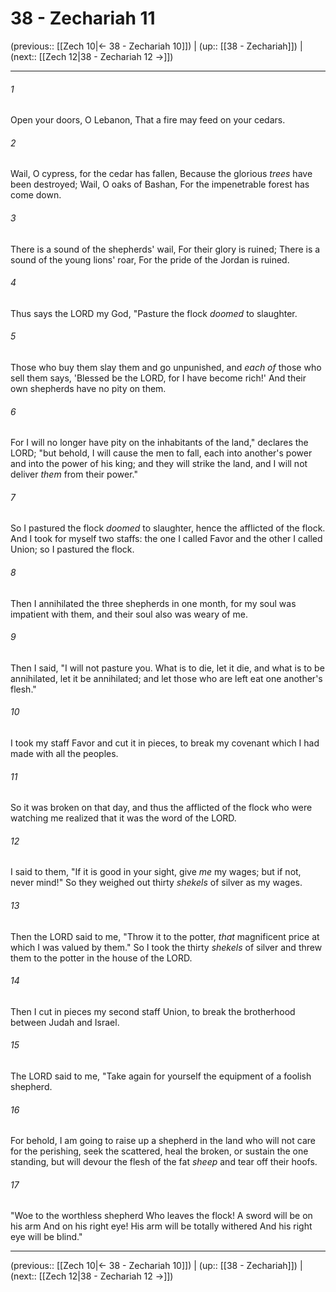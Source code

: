 # 38 - Zechariah 11

(previous:: [[Zech 10|← 38 - Zechariah 10]]) | (up:: [[38 - Zechariah]]) | (next:: [[Zech 12|38 - Zechariah 12 →]])

***


###### 1 
Open your doors, O Lebanon, That a fire may feed on your cedars. 

###### 2 
Wail, O cypress, for the cedar has fallen, Because the glorious _trees_ have been destroyed; Wail, O oaks of Bashan, For the impenetrable forest has come down. 

###### 3 
There is a sound of the shepherds' wail, For their glory is ruined; There is a sound of the young lions' roar, For the pride of the Jordan is ruined. 

###### 4 
Thus says the LORD my God, "Pasture the flock _doomed_ to slaughter. 

###### 5 
Those who buy them slay them and go unpunished, and _each of_ those who sell them says, 'Blessed be the LORD, for I have become rich!' And their own shepherds have no pity on them. 

###### 6 
For I will no longer have pity on the inhabitants of the land," declares the LORD; "but behold, I will cause the men to fall, each into another's power and into the power of his king; and they will strike the land, and I will not deliver _them_ from their power." 

###### 7 
So I pastured the flock _doomed_ to slaughter, hence the afflicted of the flock. And I took for myself two staffs: the one I called Favor and the other I called Union; so I pastured the flock. 

###### 8 
Then I annihilated the three shepherds in one month, for my soul was impatient with them, and their soul also was weary of me. 

###### 9 
Then I said, "I will not pasture you. What is to die, let it die, and what is to be annihilated, let it be annihilated; and let those who are left eat one another's flesh." 

###### 10 
I took my staff Favor and cut it in pieces, to break my covenant which I had made with all the peoples. 

###### 11 
So it was broken on that day, and thus the afflicted of the flock who were watching me realized that it was the word of the LORD. 

###### 12 
I said to them, "If it is good in your sight, give _me_ my wages; but if not, never mind!" So they weighed out thirty _shekels_ of silver as my wages. 

###### 13 
Then the LORD said to me, "Throw it to the potter, _that_ magnificent price at which I was valued by them." So I took the thirty _shekels_ of silver and threw them to the potter in the house of the LORD. 

###### 14 
Then I cut in pieces my second staff Union, to break the brotherhood between Judah and Israel. 

###### 15 
The LORD said to me, "Take again for yourself the equipment of a foolish shepherd. 

###### 16 
For behold, I am going to raise up a shepherd in the land who will not care for the perishing, seek the scattered, heal the broken, or sustain the one standing, but will devour the flesh of the fat _sheep_ and tear off their hoofs. 

###### 17 
"Woe to the worthless shepherd Who leaves the flock! A sword will be on his arm And on his right eye! His arm will be totally withered And his right eye will be blind."

***

(previous:: [[Zech 10|← 38 - Zechariah 10]]) | (up:: [[38 - Zechariah]]) | (next:: [[Zech 12|38 - Zechariah 12 →]])
